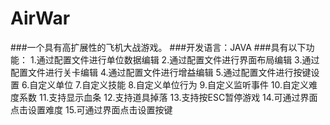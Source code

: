 # AirWar
###一个具有高扩展性的飞机大战游戏。
###开发语言：JAVA
###具有以下功能：
1.通过配置文件进行单位数据编辑
2.通过配置文件进行界面布局编辑
3.通过配置文件进行关卡编辑
4.通过配置文件进行增益编辑
5.通过配置文件进行按键设置
6.自定义单位
7.自定义技能
8.自定义单位行为
9.自定义监听事件
10.自定义难度系数
11.支持显示血条
12.支持道具掉落
13.支持按ESC暂停游戏
14.可通过界面点击设置难度
15.可通过界面点击设置按键
